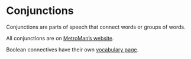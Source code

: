 # Conjunctions
Conjunctions are parts of speech that connect words or groups of words.

All conjunctions are on [MetroMan’s website](https://www.metroman.me/en/balkeon/docs/conjunctions/).

Boolean connectives have their own [vocabulary page](Vocabulary/Math/bool.md).
